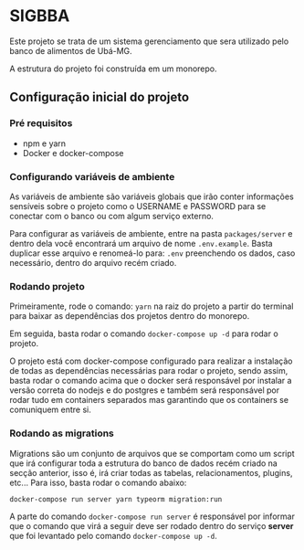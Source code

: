 # SIGBBA

Este projeto se trata de um sistema gerenciamento que sera utilizado pelo banco de alimentos de Ubá-MG.

A estrutura do projeto foi construída em um monorepo.

## Configuração inicial do projeto

### Pré requisitos

- npm e yarn
- Docker e docker-compose

### Configurando variáveis de ambiente

As variáveis de ambiente são variáveis globais que irão conter informações sensíveis sobre o projeto como o USERNAME e PASSWORD para se conectar com o banco ou com algum serviço externo.

Para configurar as variáveis de ambiente, entre na pasta `packages/server` e dentro dela você encontrará um arquivo de nome `.env.example`. Basta duplicar esse arquivo e renomeá-lo para: `.env` preenchendo os dados, caso necessário, dentro do arquivo recém criado.

### Rodando projeto

Primeiramente, rode o comando: `yarn` na raiz do projeto a partir do terminal para baixar as dependências dos projetos dentro do monorepo.

Em seguida, basta rodar o comando `docker-compose up -d` para rodar o projeto.

O projeto está com docker-compose configurado para realizar a instalação de todas as dependências necessárias para rodar o projeto, sendo assim, basta rodar o comando acima que o docker será responsável por instalar a versão correta do nodejs e do postgres e também será responsável por rodar tudo em containers separados mas garantindo que os containers se comuniquem entre si.

### Rodando as migrations

Migrations são um conjunto de arquivos que se comportam como um script que irá configurar toda a estrutura do banco de dados recém criado na secção anterior, isso é, irá criar todas as tabelas, relacionamentos, plugins, etc... Para isso, basta rodar o comando abaixo:

`docker-compose run server yarn typeorm migration:run`

A parte do comando `docker-compose run server` é responsável por informar que o comando que virá a seguir deve ser rodado dentro do serviço <b>server</b> que foi levantado pelo comando `docker-compose up -d`.
